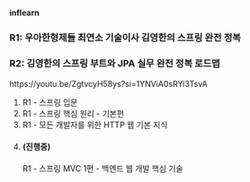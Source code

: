 <h4>inflearn</h4>
<h3>R1: 우아한형제들 최연소 기술이사 김영한의 스프링 완전 정복</h3>
<h3>R2: 김영한의 스프링 부트와 JPA 실무 완전 정복 로드맵</h3>
<p>https://youtu.be/ZgtvcyH58ys?si=1YNViA0sRYi3TsvA</P>

01. R1 - 스프링 입문
02. R1 - 스프링 핵심 원리 - 기본편
03. R1 - 모든 개발자를 위한 HTTP 웹 기본 지식
04. <h4>(진행중)</h4> R1 - 스프링 MVC 1편 - 백엔드 웹 개발 핵심 기술